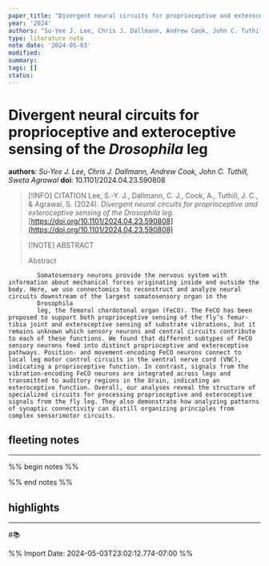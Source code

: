 ```yaml
---
paper_title: "Divergent neural circuits for proprioceptive and exteroceptive sensing of the <i>Drosophila</i> leg"
year: '2024'
authors: "Su-Yee J. Lee, Chris J. Dallmann, Andrew Cook, John C. Tuthill, Sweta Agrawal"
type: literature note
note date: '2024-05-03'
modified: 
summary: 
tags: []
status:
---
```

# Divergent neural circuits for proprioceptive and exteroceptive sensing of the <i>Drosophila</i> leg
**authors**: *Su-Yee J. Lee, Chris J. Dallmann, Andrew Cook, John C. Tuthill, Sweta Agrawal*
**doi**: 10.1101/2024.04.23.590808

> [!INFO] CITATION
> Lee, S.-Y. J., Dallmann, C. J., Cook, A., Tuthill, J. C., & Agrawal, S. (2024). _Divergent neural circuits for proprioceptive and exteroceptive sensing of the Drosophila leg_. [https://doi.org/10.1101/2024.04.23.590808](https://doi.org/10.1101/2024.04.23.590808)

> [!NOTE] ABSTRACT
>
> Abstract
          
            Somatosensory neurons provide the nervous system with information about mechanical forces originating inside and outside the body. Here, we use connectomics to reconstruct and analyze neural circuits downstream of the largest somatosensory organ in the
            Drosophila
            leg, the femoral chordotonal organ (FeCO). The FeCO has been proposed to support both proprioceptive sensing of the fly’s femur-tibia joint and exteroceptive sensing of substrate vibrations, but it remains unknown which sensory neurons and central circuits contribute to each of these functions. We found that different subtypes of FeCO sensory neurons feed into distinct proprioceptive and exteroceptive pathways. Position- and movement-encoding FeCO neurons connect to local leg motor control circuits in the ventral nerve cord (VNC), indicating a proprioceptive function. In contrast, signals from the vibration-encoding FeCO neurons are integrated across legs and transmitted to auditory regions in the brain, indicating an exteroceptive function. Overall, our analyses reveal the structure of specialized circuits for processing proprioceptive and exteroceptive signals from the fly leg. They also demonstrate how analyzing patterns of synaptic connectivity can distill organizing principles from complex sensorimotor circuits.  

## fleeting notes
---
%% begin notes %% 


%% end notes %% 
## highlights
---
#📚 

%% Import Date: 2024-05-03T23:02:12.774-07:00 %%
